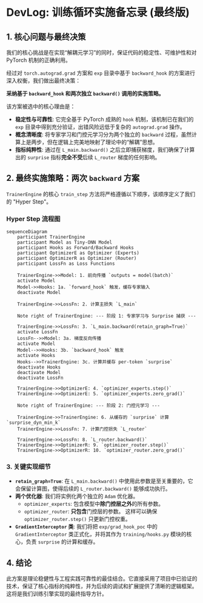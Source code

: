 # DevLog: 训练循环实施备忘录 (最终版)

## 1. 核心问题与最终决策

我们的核心挑战是在实现“解耦元学习”的同时，保证代码的稳定性、可维护性和对 PyTorch 机制的正确利用。

经过对 `torch.autograd.grad` 方案和 `exp` 目录中基于 `backward_hook` 的方案进行深入权衡，我们做出最终决策：

**采纳基于 `backward_hook` 和两次独立 `backward()` 调用的实施策略。**

该方案被选中的核心理由是：

- **稳定性与可靠性**: 它完全基于 PyTorch 成熟的 `hook` 机制，该机制已在我们的 `exp` 目录中得到充分验证，出错风险远低于复杂的 `autograd.grad` 操作。
- **概念清晰度**: 将专家学习和门控元学习分为两个独立的 `backward` 过程，虽然计算上是两步，但在逻辑上完美地映射了理论中的“解耦”思想。
- **指标纯粹性**: 通过在 `L_main.backward()` 之后立即捕获梯度，我们确保了计算出的 `surprise` 指标**完全不受**后续 `L_router` 梯度的任何影响。

## 2. 最终实施策略：两次 `backward` 方案

`TrainerEngine` 的核心 `train_step` 方法将严格遵循以下顺序，该顺序定义了我们的 "Hyper Step"。

### Hyper Step 流程图

```mermaid
sequenceDiagram
    participant TrainerEngine
    participant Model as Tiny-ONN Model
    participant Hooks as Forward/Backward Hooks
    participant OptimizerE as Optimizer (Experts)
    participant OptimizerR as Optimizer (Router)
    participant LossFn as Loss Functions

    TrainerEngine->>Model: 1. 前向传播 `outputs = model(batch)`
    activate Model
    Model->>Hooks: 1a. `forward_hook` 触发，缓存专家输入
    deactivate Model

    TrainerEngine->>LossFn: 2. 计算主损失 `L_main`

    Note right of TrainerEngine: --- 阶段 1: 专家学习与 Surprise 捕获 ---

    TrainerEngine->>LossFn: 3. `L_main.backward(retain_graph=True)`
    activate LossFn
    LossFn-->>Model: 3a. 梯度反向传播
    activate Model
    Model-->>Hooks: 3b. `backward_hook` 触发
    activate Hooks
    Hooks-->>TrainerEngine: 3c. 计算并缓存 per-token `surprise`
    deactivate Hooks
    deactivate Model
    deactivate LossFn

    TrainerEngine->>OptimizerE: 4. `optimizer_experts.step()`
    TrainerEngine->>OptimizerE: 5. `optimizer_experts.zero_grad()`

    Note right of TrainerEngine: --- 阶段 2: 门控元学习 ---

    TrainerEngine->>TrainerEngine: 6. 从缓存的 `surprise` 计算 `surprise_dyn_min_k`
    TrainerEngine->>LossFn: 7. 计算门控损失 `L_router`

    TrainerEngine->>LossFn: 8. `L_router.backward()`
    TrainerEngine->>OptimizerR: 9. `optimizer_router.step()`
    TrainerEngine->>OptimizerR: 10. `optimizer_router.zero_grad()`
```

### 3. 关键实现细节

- **`retain_graph=True`**: 在 `L_main.backward()` 中使用此参数是至关重要的，它会保留计算图，使得后续的 `L_router.backward()` 能够成功执行。
- **两个优化器**: 我们将实例化两个独立的 `Adam` 优化器。
  - `optimizer_experts`: 包含模型中**除门控层之外**的所有参数。
  - `optimizer_router`: **只包含**门控层的参数。
  这样可以确保 `optimizer_router.step()` 只更新门控权重。
- **`GradientInterceptor` 类**: 我们将把 `exp/grad_hook_poc` 中的 `GradientInterceptor` 类正式化，并将其作为 `training/hooks.py` 模块的核心，负责 `surprise` 的计算和缓存。

## 4. 结论

此方案是理论稳健性与工程实践可靠性的最佳结合。它直接采用了项目中已验证的技术，保证了核心指标的纯粹性，并为后续的调试和扩展提供了清晰的逻辑框架。这将是我们训练引擎实现的最终指导方针。
